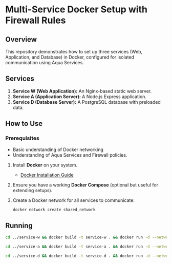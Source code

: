 # Multi-Service Docker Setup with Firewall Rules

## Overview
This repository demonstrates how to set up three services (Web, Application, and Database) in Docker, configured for isolated communication using Aqua Services.

## Services
1. **Service W (Web Application):** An Nginx-based static web server.
2. **Service A (Application Server):** A Node.js Express application.
3. **Service D (Database Server):** A PostgreSQL database with preloaded data.

## How to Use
### Prerequisites
- Basic understanding of Docker networking
- Understanding of Aqua Services and Firewall policies.

1. Install **Docker** on your system.
   - [Docker Installation Guide](https://docs.docker.com/get-docker/)
2. Ensure you have a working **Docker Compose** (optional but useful for extending setups).
3. Create a Docker network for all services to communicate:
   
   ```bash
   docker network create shared_network

## Running

 ```bash
cd ../service-w && docker build -t service-w . && docker run -d --network shared_network -p 80:80 service-w

cd ../service-a && docker build -t service-a . && docker run -d --network shared_network -p 3000:3000 service-a

cd ../service-d && docker build -t service-d . && docker run -d --network shared_network -p 5433:5432 -e POSTGRES_PASSWORD=<your-secret-password> service-d
